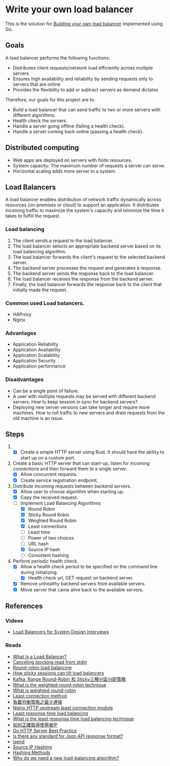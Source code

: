 # Write your own load balancer

This is the solution
for [Building your own load balancer](https://codingchallenges.fyi/challenges/challenge-load-balancer) implemented using
Go.

## Goals

A load balancer performs the following functions:

- Distributes client requests/network load efficiently across multiple servers
- Ensures high availability and reliability by sending requests only to servers that are online
- Provides the flexibility to add or subtract servers as demand dictates

Therefore, our goals for this project are to:

- Build a load balancer that can send traffic to two or more servers with different algorithms.
- Health check the servers.
- Handle a server going offline (failing a health check).
- Handle a server coming back online (passing a health check).

## Distributed computing

- Web apps are deployed on servers with finite resources.
- System capacity: The maximum number of requests a server can serve.
- Horizontal scaling adds more server to a system.

## Load Balancers

A load balancer enables distribution of network traffic dynamically across resources (on-premises or cloud) to support
an application. It distributes incoming traffic to maximize the system's capacity and minimize the time it takes to
fulfill the request.

### Load balancing

1. The client sends a request to the load balancer.
2. The load balancer selects an appropriate backend server based on its load balancing algorithm.
3. The load balancer forwards the client's request to the selected backend server.
4. The backend server processes the request and generates a response.
5. The backend server sends the response back to the load balancer.
6. The load balancer receives the response from the backend server.
7. Finally, the load balancer forwards the response back to the client that initially made the request.

### Common used Load balancers.

- HAProxy
- Nginx

### Advantages

- Application Reliability
- Application Availability
- Application Scalability
- Application Security
- Application performance

### Disadvantages

- Can be a single point of failure.
- A user with multiple requests may be served with different backend servers: How to keep session in sync for backend
  servers?
- Deploying new server versions can take longer and require more machines. How to roll traffic to new servers and drain
  requests from the old machine is an issue.

## Steps

1.
    -[x] Create a simple HTTP server using Rust. It should have the ability to start up on a custom port.

2. Create a basic HTTP server that can start-up, listen for incoming connections and then forward them to a single
   server.
    - [x] Allow concurrent requests.
    - [x] Create service registration endpoint.
3. Distribute incoming requests between backend servers.
    - [x] Allow user to choose algorithm when starting up.
    - [x] Copy the received request.
    - [ ] Implement Load Balancing Algorithms
        - [x] Round Robin
        - [x] Sticky Round Robin
        - [x] Weighted Round Robin
        - [x] Least connections
        - [ ] Least time
        - [ ] Power of two choices
        - [ ] URL hash
        - [x] Source IP hash
        - [ ] Consistent hashing
4. Perform periodic health check.
    - [x] Allow a health check period to be specified on the command line during initializing.
        - [x] Health check url, GET request on backend server.
    - [x] Remove unhealthy backend servers from available servers.
    - [x] Move server that came alive back to the available servers.

## References

### Videos

- [Load Balancers for System Design Interviews](https://www.youtube.com/watch?v=chyZRNT7eEo)

### Reads

- [What Is a Load Balancer?](https://www.f5.com/glossary/load-balancer)
- [Canceling blocking read from stdin](https://www.reddit.com/r/golang/comments/fsxkqr/cancelling_blocking_read_from_stdin/)
- [Round-robin load balancing](https://avinetworks.com/glossary/round-robin-load-balancing/)
- [How sticky sessions can tilt load balancers](https://medium.com/@iSooraj/how-sticky-sessions-can-tilt-load-balancers-c5dc8f50099c)
- [Kafka, Range Round-Robin 和 Sticky三種分區分配策略](https://blog.csdn.net/u010022158/article/details/106271208)
- [What is the weighted round-robin technique](https://www.educative.io/answers/what-is-the-weighted-round-robin-load-balancing-technique)
- [What is weighted round-robin](https://webhostinggeeks.com/blog/what-is-weighted-round-robin/)
- [Least connection method](https://docs.netscaler.com/en-us/citrix-adc/current-release/load-balancing/load-balancing-customizing-algorithms/leastconnection-method.html)
- [負載均衡策略之最少連接](https://mozillazg.com/2019/02/load-balancing-strategy-algorithm-weighted-least-connection.html#hidleast-connection)
- [Nginx HTTP upstream least connection module](https://github.com/nginx/nginx/blob/d8ccef021588cf79d2dae7c132a0b1225ed52c30/src/http/modules/ngx_http_upstream_least_conn_module.c)
- [Least response time load balancing](http://smallrye.io/smallrye-stork/1.1.1/load-balancer/response-time/#)
- [What is the least response time load balancing technique](https://www.educative.io/answers/what-is-the-least-response-time-load-balancing-technique)
- [如何正確取得使用者IP](https://devco.re/blog/2014/06/19/client-ip-detection/)
- [Go HTTP Server Best Practice](https://medium.com/@niondir/my-go-http-server-best-practice-a29773786e15)
- [Is there any standard for Json API response format?](https://stackoverflow.com/questions/12806386/is-there-any-standard-for-json-api-response-format)
- [jsend](https://github.com/omniti-labs/jsend)
- [Source IP Hashing](https://kb.vmware.com/s/article/2006129)
- [Hashing Methods](https://docs.netscaler.com/en-us/citrix-adc/current-release/load-balancing/load-balancing-customizing-algorithms/hashing-methods.html)
- [Why do we need a new load-balancing algorithm?](https://www.nginx.com/blog/nginx-power-of-two-choices-load-balancing-algorithm/)